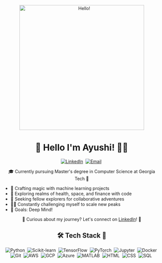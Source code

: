 <!-- Hey there! Looks like you stumbled upon Ayushi's GitHub, buckle up for a journey into the world of technology and beyond! -->

<p align="center">
  <img src="https://media.giphy.com/media/L8K62iTDkzGX6/giphy.gif" width="400" alt="Hello!">
</p>

<h1 align="center">🚀 Hello I'm Ayushi! 👩‍💻</h1>

<p align="center">
  <a href="https://www.linkedin.com/in/ayushi-chakrabarty-7b504220b/"><img src="https://img.shields.io/badge/-Connect_with_me_on_LinkedIn-blue?style=for-the-badge&logo=linkedin&logoColor=white" alt="LinkedIn"></a>&nbsp;
  <a href="mailto:ayushi.chakrabarty31@gmail.com?subject=Hi%20Ayushi"><img src="https://img.shields.io/badge/-Drop_me_a_mail-red?style=for-the-badge&logo=gmail&logoColor=white" alt="Email"></a>&nbsp;
</p>

<p align="center">🎓 Currently pursuing Master's degree in Computer Science at Georgia Tech 🐝</p>

<ul>
  <li>🔭 Crafting magic with machine learning projects</li>
  <li>🌱 Exploring realms of health, space, and finance with code</li>
  <li>👯 Seeking fellow explorers for collaborative adventures</li>
  <li>🧗‍♀️ Constantly challenging myself to scale new peaks</li>
  <li>🥅  Goals: Deep Mind!</li>
</ul>

<p align="center">🌟 Curious about my journey? Let's connect on <a href="https://www.linkedin.com/in/ayushi-chakrabarty-7b504220b/">LinkedIn</a>! 🚀</p>

<h2 align="center">🛠️ Tech Stack 🧰</h2>

<p align="center">
  <img src="https://img.shields.io/badge/Python-3776AB?style=for-the-badge&logo=python&logoColor=white" alt="Python">&nbsp;
  <img src="https://img.shields.io/badge/Scikit--learn-F7931E?style=for-the-badge&logo=scikit-learn&logoColor=white" alt="Scikit-learn">&nbsp;
  <img src="https://img.shields.io/badge/TensorFlow-FF6F00?style=for-the-badge&logo=tensorflow&logoColor=white" alt="TensorFlow">&nbsp;
  <img src="https://img.shields.io/badge/PyTorch-EE4C2C?style=for-the-badge&logo=pytorch&logoColor=white" alt="PyTorch">&nbsp;
  <img src="https://img.shields.io/badge/Jupyter-F37626?style=for-the-badge&logo=jupyter&logoColor=white" alt="Jupyter">&nbsp;
  <img src="https://img.shields.io/badge/Docker-2496ED?style=for-the-badge&logo=docker&logoColor=white" alt="Docker">&nbsp;
  <img src="https://img.shields.io/badge/Git-F05032?style=for-the-badge&logo=git&logoColor=white" alt="Git">&nbsp;
  <img src="https://img.shields.io/badge/Amazon%20AWS-232F3E?style=for-the-badge&logo=amazon-aws&logoColor=white" alt="AWS">&nbsp;
  <img src="https://img.shields.io/badge/Google%20Cloud-4285F4?style=for-the-badge&logo=google-cloud&logoColor=white" alt="GCP">&nbsp;
  <img src="https://img.shields.io/badge/Microsoft%20Azure-0089D6?style=for-the-badge&logo=microsoft-azure&logoColor=white" alt="Azure">&nbsp;
  <img src="https://img.shields.io/badge/MathWorks%20MATLAB-0076A8?style=for-the-badge&logo=mathworks&logoColor=white" alt="MATLAB">&nbsp;
  <img src="https://img.shields.io/badge/HTML5-E34F26?style=for-the-badge&logo=html5&logoColor=white" alt="HTML">&nbsp;
  <img src="https://img.shields.io/badge/CSS-1572B6?style=for-the-badge&logo=css3&logoColor=white" alt="CSS">&nbsp;
  <img src="https://img.shields.io/badge/SQL-4479A1?style=for-the-badge&logo=sql&logoColor=white" alt="SQL">&nbsp;
</p>

<!-- Feel free to explore my GitHub for repositories starting with the AC initials! -->

<!-- If you're still here, congratulations! You've found the hidden message: "May your code be as elegant as your dreams." ✨ -->
